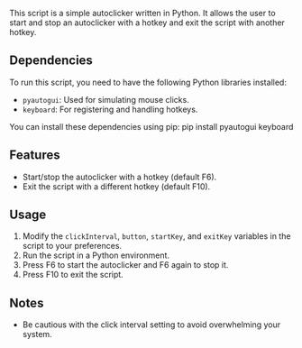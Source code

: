 This script is a simple autoclicker written in Python. It allows the user to start and stop an autoclicker with a hotkey and exit the script with another hotkey.

## Dependencies
To run this script, you need to have the following Python libraries installed:
- `pyautogui`: Used for simulating mouse clicks.
- `keyboard`: For registering and handling hotkeys.

You can install these dependencies using pip:
    pip install pyautogui keyboard

## Features
- Start/stop the autoclicker with a hotkey (default F6).
- Exit the script with a different hotkey (default F10).

## Usage
1. Modify the `clickInterval`, `button`, `startKey`, and `exitKey` variables in the script to your preferences.
2. Run the script in a Python environment.
3. Press F6 to start the autoclicker and F6 again to stop it.
4. Press F10 to exit the script.

## Notes
- Be cautious with the click interval setting to avoid overwhelming your system.